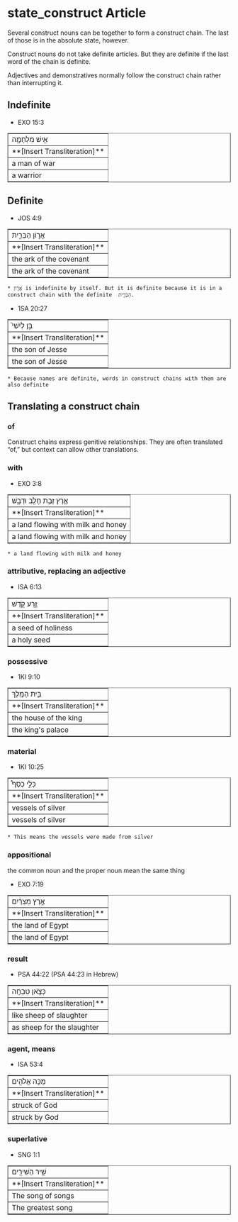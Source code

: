 # state_construct Article
Several construct nouns can be together to form a construct chain. The last of those is in the absolute state, however.

Construct nouns do not take definite articles. But they are definite if the last word of the chain is definite. 

Adjectives and demonstratives normally follow the construct chain rather than interrupting it. 

## Indefinite

* EXO 15:3
<table border="1" class="docutils">
<colgroup>
<col width="100%" />
</colgroup>
<tbody valign="top">
<tr class="row-odd"><td>אִ֣ישׁ מִלְחָמָ֑ה</td>
</tr>
<tr class="row-even"><td>**[Insert Transliteration]**</td>
</tr>
<tr class="row-odd"><td>a man of war</td>
</tr>
<tr class="row-even"><td>a warrior</td>
</tr>
</tbody>
</table>

## Definite

* JOS 4:9
<table border="1" class="docutils">
<colgroup>
<col width="100%" />
</colgroup>
<tbody valign="top">
<tr class="row-odd"><td>אֲר֣וֹן הַבְּרִ֑ית</td>
</tr>
<tr class="row-even"><td>**[Insert Transliteration]**</td>
</tr>
<tr class="row-odd"><td>the ark of the covenant</td>
</tr>
<tr class="row-even"><td>the ark of the covenant</td>
</tr>
</tbody>
</table>

    * אֲר֣וֹן is indefinite by itself. But it is definite because it is in a construct chain with the definite  הַבְּרִ֑ית.

* 1SA 20:27 
<table border="1" class="docutils">
<colgroup>
<col width="100%" />
</colgroup>
<tbody valign="top">
<tr class="row-odd"><td>בֵּ֣ן לְיִשַׁי֮</td>
</tr>
<tr class="row-even"><td>**[Insert Transliteration]**</td>
</tr>
<tr class="row-odd"><td>the son of Jesse</td>
</tr>
<tr class="row-even"><td>the son of Jesse</td>
</tr>
</tbody>
</table>

    * Because names are definite, words in construct chains with them are also definite

## Translating a construct chain

### of 

Construct chains express genitive relationships. They are often translated “of,” but context can allow other translations.

### with

* EXO 3:8
<table border="1" class="docutils">
<colgroup>
<col width="100%" />
</colgroup>
<tbody valign="top">
<tr class="row-odd"><td>אֶ֛רֶץ זָבַ֥ת חָלָ֖ב וּדְבָ֑שׁ</td>
</tr>
<tr class="row-even"><td>**[Insert Transliteration]**</td>
</tr>
<tr class="row-odd"><td>a land flowing with milk and honey</td>
</tr>
<tr class="row-even"><td>a land flowing with milk and honey</td>
</tr>
</tbody>
</table>

    * a land flowing with milk and honey 

### attributive, replacing an adjective

* ISA 6:13
<table border="1" class="docutils">
<colgroup>
<col width="100%" />
</colgroup>
<tbody valign="top">
<tr class="row-odd"><td>זֶ֥רַע קֹ֖דֶשׁ</td>
</tr>
<tr class="row-even"><td>**[Insert Transliteration]**</td>
</tr>
<tr class="row-odd"><td>a seed of holiness</td>
</tr>
<tr class="row-even"><td>a holy seed</td>
</tr>
</tbody>
</table>

### possessive

* 1KI 9:10
<table border="1" class="docutils">
<colgroup>
<col width="100%" />
</colgroup>
<tbody valign="top">
<tr class="row-odd"><td>בֵּ֥ית הַמֶּֽלֶךְ</td>
</tr>
<tr class="row-even"><td>**[Insert Transliteration]**</td>
</tr>
<tr class="row-odd"><td>the house of the king</td>
</tr>
<tr class="row-even"><td>the king's palace</td>
</tr>
</tbody>
</table>

### material

* 1KI 10:25
<table border="1" class="docutils">
<colgroup>
<col width="100%" />
</colgroup>
<tbody valign="top">
<tr class="row-odd"><td>כְּלֵ֣י כֶסֶף֩</td>
</tr>
<tr class="row-even"><td>**[Insert Transliteration]**</td>
</tr>
<tr class="row-odd"><td>vessels of silver</td>
</tr>
<tr class="row-even"><td>vessels of silver</td>
</tr>
</tbody>
</table>

    * This means the vessels were made from silver

### appositional 

the common noun and the proper noun mean the same thing

* EXO  7:19
<table border="1" class="docutils">
<colgroup>
<col width="100%" />
</colgroup>
<tbody valign="top">
<tr class="row-odd"><td>אֶ֣רֶץ מִצְרַ֔יִם</td>
</tr>
<tr class="row-even"><td>**[Insert Transliteration]**</td>
</tr>
<tr class="row-odd"><td>the land of Egypt</td>
</tr>
<tr class="row-even"><td>the land of Egypt</td>
</tr>
</tbody>
</table>

### result

* PSA 44:22 (PSA 44:23 in Hebrew)
<table border="1" class="docutils">
<colgroup>
<col width="100%" />
</colgroup>
<tbody valign="top">
<tr class="row-odd"><td>כְּצֹ֣אן טִבְחָֽה</td>
</tr>
<tr class="row-even"><td>**[Insert Transliteration]**</td>
</tr>
<tr class="row-odd"><td>like sheep of slaughter</td>
</tr>
<tr class="row-even"><td>as sheep for the slaughter</td>
</tr>
</tbody>
</table>

### agent, means

* ISA 53:4
<table border="1" class="docutils">
<colgroup>
<col width="100%" />
</colgroup>
<tbody valign="top">
<tr class="row-odd"><td>מֻכֵּ֥ה אֱלֹהִ֖ים</td>
</tr>
<tr class="row-even"><td>**[Insert Transliteration]**</td>
</tr>
<tr class="row-odd"><td>struck of God</td>
</tr>
<tr class="row-even"><td>struck by God</td>
</tr>
</tbody>
</table>

### superlative

* SNG 1:1
<table border="1" class="docutils">
<colgroup>
<col width="100%" />
</colgroup>
<tbody valign="top">
<tr class="row-odd"><td>שִׁ֥יר הַשִּׁירִ֖ים</td>
</tr>
<tr class="row-even"><td>**[Insert Transliteration]**</td>
</tr>
<tr class="row-odd"><td>The song of songs</td>
</tr>
<tr class="row-even"><td>The greatest song</td>
</tr>
</tbody>
</table>